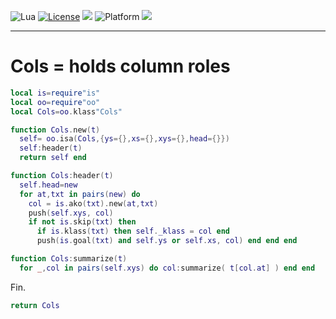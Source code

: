 
<img alt="Lua" src="https://img.shields.io/badge/lua-v5.4-blue">&nbsp;<a 
href="https://github.com/timm/keys/blob/master/LICENSE.md"><img
alt="License" src="https://img.shields.io/badge/license-unlicense-red"></a> <img
src="https://img.shields.io/badge/purpose-ai%20,%20se-blueviolet"> <img
alt="Platform" src="https://img.shields.io/badge/platform-osx%20,%20linux-lightgrey"> <a
href="https://github.com/timm/keys/actions"><img
src="https://github.com/timm/keys/actions/workflows/unit-test.yml/badge.svg"></a>

<hr>

# Cols = holds column roles

```lua
local is=require"is"
local oo=require"oo"
local Cols=oo.klass"Cols"

function Cols.new(t) 
  self= oo.isa(Cols,{ys={},xs={},xys={},head={}})
  self:header(t) 
  return self end

function Cols:header(t)
  self.head=new
  for at,txt in pairs(new) do 
    col = is.ako(txt).new(at,txt)
    push(self.xys, col)
    if not is.skip(txt) then
      if is.klass(txt) then self._klass = col end
      push(is.goal(txt) and self.ys or self.xs, col) end end end 

function Cols:summarize(t) 
  for _,col in pairs(self.xys) do col:summarize( t[col.at] ) end end
```
Fin.

```lua
return Cols
```
